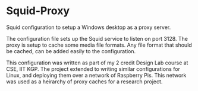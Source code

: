 # Squid-Proxy
Squid configuration to setup a Windows desktop as a proxy server.

The configuration file sets up the Squid service to listen on port 3128. The proxy is setup to cache some media file formats. Any file format that should be cached, can be added easily to the configuration.

This configuration was written as part of my 2 credit Design Lab course at CSE, IIT KGP. The project extended to writing similar configurations for Linux, and deploying them over a network of Raspberry Pis. This network was used as a heirarchy of proxy caches for a research project.
